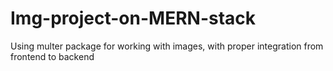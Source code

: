# Img-project-on-MERN-stack
Using multer package for working with images, with proper integration from frontend to backend
